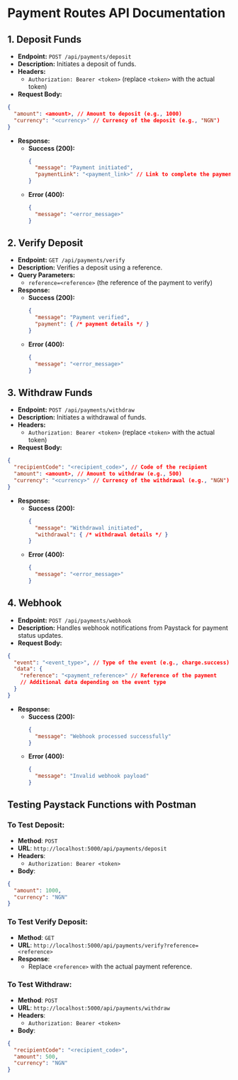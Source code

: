 # Payment Routes API Documentation

## 1. Deposit Funds
- **Endpoint:** `POST /api/payments/deposit`
- **Description:** Initiates a deposit of funds.
- **Headers:**
  - `Authorization: Bearer <token>` (replace `<token>` with the actual token)
- **Request Body:**
```json
{
  "amount": <amount>, // Amount to deposit (e.g., 1000)
  "currency": "<currency>" // Currency of the deposit (e.g., "NGN")
}
```
- **Response:**
  - **Success (200):**
    ```json
    {
      "message": "Payment initiated",
      "paymentLink": "<payment_link>" // Link to complete the payment
    }
    ```
  - **Error (400):**
    ```json
    {
      "message": "<error_message>"
    }
    ```

## 2. Verify Deposit
- **Endpoint:** `GET /api/payments/verify`
- **Description:** Verifies a deposit using a reference.
- **Query Parameters:**
  - `reference=<reference>` (the reference of the payment to verify)
- **Response:**
  - **Success (200):**
    ```json
    {
      "message": "Payment verified",
      "payment": { /* payment details */ }
    }
    ```
  - **Error (400):**
    ```json
    {
      "message": "<error_message>"
    }
    ```

## 3. Withdraw Funds
- **Endpoint:** `POST /api/payments/withdraw`
- **Description:** Initiates a withdrawal of funds.
- **Headers:**
  - `Authorization: Bearer <token>` (replace `<token>` with the actual token)
- **Request Body:**
```json
{
  "recipientCode": "<recipient_code>", // Code of the recipient
  "amount": <amount>, // Amount to withdraw (e.g., 500)
  "currency": "<currency>" // Currency of the withdrawal (e.g., "NGN")
}
```
- **Response:**
  - **Success (200):**
    ```json
    {
      "message": "Withdrawal initiated",
      "withdrawal": { /* withdrawal details */ }
    }
    ```
  - **Error (400):**
    ```json
    {
      "message": "<error_message>"
    }
    ```

## 4. Webhook
- **Endpoint:** `POST /api/payments/webhook`
- **Description:** Handles webhook notifications from Paystack for payment status updates.
- **Request Body:**
```json
{
  "event": "<event_type>", // Type of the event (e.g., charge.success)
  "data": {
    "reference": "<payment_reference>" // Reference of the payment
    // Additional data depending on the event type
  }
}
```
- **Response:**
  - **Success (200):**
    ```json
    {
      "message": "Webhook processed successfully"
    }
    ```
  - **Error (400):**
    ```json
    {
      "message": "Invalid webhook payload"
    }
    ```

## Testing Paystack Functions with Postman

### To Test Deposit:
- **Method**: `POST`
- **URL**: `http://localhost:5000/api/payments/deposit`
- **Headers**: 
  - `Authorization: Bearer <token>`
- **Body**:
```json
{
  "amount": 1000,
  "currency": "NGN"
}
```

### To Test Verify Deposit:
- **Method**: `GET`
- **URL**: `http://localhost:5000/api/payments/verify?reference=<reference>`
- **Response**: 
  - Replace `<reference>` with the actual payment reference.

### To Test Withdraw:
- **Method**: `POST`
- **URL**: `http://localhost:5000/api/payments/withdraw`
- **Headers**: 
  - `Authorization: Bearer <token>`
- **Body**:
```json
{
  "recipientCode": "<recipient_code>",
  "amount": 500,
  "currency": "NGN"
}
